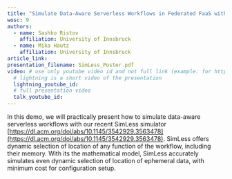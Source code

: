 ```yaml
---
title: "Simulate Data-Aware Serverless Workflows in Federated FaaS with SimLess"
wosc: 9
authors:
  - name: Sashko Ristov
    affiliation: University of Innsbruck
  - name: Mika Hautz
    affiliation: University of Innsbruck
article_link: 
presentation_filename: SimLess_Poster.pdf
video: # use only youtube video id and not full link (example: for https://www.youtube.com/watch?v=xcJtL7QggTI, id is xcJtL7QggTI)
  # lightning is a short video of the presentation
  lightning_youtube_id: 
  # full presentation video
  talk_youtube_id: 
---
```


In this demo, we will practically present how to simulate data-aware serverless workflows with our recent SimLess simulator [https://dl.acm.org/doi/abs/10.1145/3542929.3563478](https://dl.acm.org/doi/abs/10.1145/3542929.3563478). SimLess offers dynamic selection of location of any function of the workflow, including their memory. With its the mathematical model, SimLess accurately simulates even dynamic selection of location of ephemeral data, with minimum cost for configuration setup.